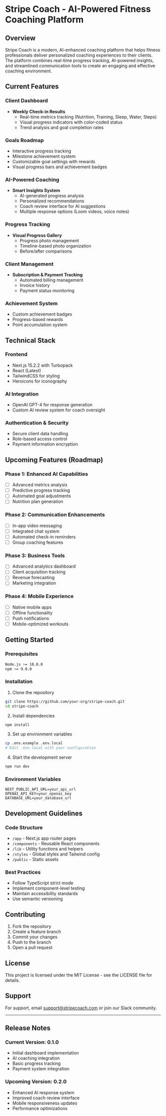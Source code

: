 # Stripe Coach - AI-Powered Fitness Coaching Platform

## Overview
Stripe Coach is a modern, AI-enhanced coaching platform that helps fitness professionals deliver personalized coaching experiences to their clients. The platform combines real-time progress tracking, AI-powered insights, and streamlined communication tools to create an engaging and effective coaching environment.

## Current Features

### Client Dashboard
- **Weekly Check-in Results**
  - Real-time metrics tracking (Nutrition, Training, Sleep, Water, Steps)
  - Visual progress indicators with color-coded status
  - Trend analysis and goal completion rates

### Goals Roadmap
- Interactive progress tracking
- Milestone achievement system
- Customizable goal settings with rewards
- Visual progress bars and achievement badges

### AI-Powered Coaching
- **Smart Insights System**
  - AI-generated progress analysis
  - Personalized recommendations
  - Coach review interface for AI suggestions
  - Multiple response options (Loom videos, voice notes)

### Progress Tracking
- **Visual Progress Gallery**
  - Progress photo management
  - Timeline-based photo organization
  - Before/after comparisons

### Client Management
- **Subscription & Payment Tracking**
  - Automated billing management
  - Invoice history
  - Payment status monitoring

### Achievement System
- Custom achievement badges
- Progress-based rewards
- Point accumulation system

## Technical Stack

### Frontend
- Next.js 15.2.2 with Turbopack
- React (Latest)
- TailwindCSS for styling
- Heroicons for iconography

### AI Integration
- OpenAI GPT-4 for response generation
- Custom AI review system for coach oversight

### Authentication & Security
- Secure client data handling
- Role-based access control
- Payment information encryption

## Upcoming Features (Roadmap)

### Phase 1: Enhanced AI Capabilities
- [ ] Advanced metrics analysis
- [ ] Predictive progress tracking
- [ ] Automated goal adjustments
- [ ] Nutrition plan generation

### Phase 2: Communication Enhancements
- [ ] In-app video messaging
- [ ] Integrated chat system
- [ ] Automated check-in reminders
- [ ] Group coaching features

### Phase 3: Business Tools
- [ ] Advanced analytics dashboard
- [ ] Client acquisition tracking
- [ ] Revenue forecasting
- [ ] Marketing integration

### Phase 4: Mobile Experience
- [ ] Native mobile apps
- [ ] Offline functionality
- [ ] Push notifications
- [ ] Mobile-optimized workouts

## Getting Started

### Prerequisites
```bash
Node.js >= 18.0.0
npm >= 9.0.0
```

### Installation
1. Clone the repository
```bash
git clone https://github.com/your-org/stripe-coach.git
cd stripe-coach
```

2. Install dependencies
```bash
npm install
```

3. Set up environment variables
```bash
cp .env.example .env.local
# Edit .env.local with your configuration
```

4. Start the development server
```bash
npm run dev
```

### Environment Variables
```
NEXT_PUBLIC_API_URL=your_api_url
OPENAI_API_KEY=your_openai_key
DATABASE_URL=your_database_url
```

## Development Guidelines

### Code Structure
- `/app` - Next.js app router pages
- `/components` - Reusable React components
- `/lib` - Utility functions and helpers
- `/styles` - Global styles and Tailwind config
- `/public` - Static assets

### Best Practices
- Follow TypeScript strict mode
- Implement component-level testing
- Maintain accessibility standards
- Use semantic versioning

## Contributing
1. Fork the repository
2. Create a feature branch
3. Commit your changes
4. Push to the branch
5. Open a pull request

## License
This project is licensed under the MIT License - see the LICENSE file for details.

## Support
For support, email support@stripecoach.com or join our Slack community.

---

## Release Notes

### Current Version: 0.1.0
- Initial dashboard implementation
- AI coaching integration
- Basic progress tracking
- Payment system integration

### Upcoming Version: 0.2.0
- Enhanced AI response system
- Improved coach review interface
- Mobile responsiveness updates
- Performance optimizations
